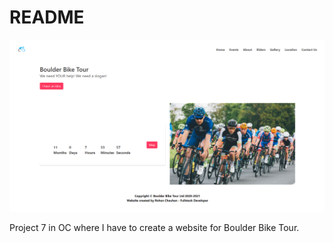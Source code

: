 # README

<img src="/app/assets/images/BBT.png">

Project 7 in OC where I have to create a website for Boulder Bike Tour.




